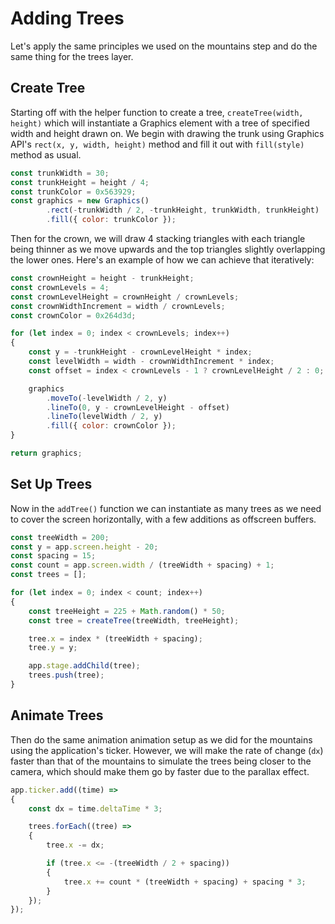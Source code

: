 # Adding Trees

Let's apply the same principles we used on the mountains step and do the same thing for the trees layer.

## Create Tree

Starting off with the helper function to create a tree, `createTree(width, height)` which will instantiate a Graphics element with a tree of specified width and height drawn on. We begin with drawing the trunk using Graphics API's `rect(x, y, width, height)` method and fill it out with `fill(style)` method as usual.

```javascript
const trunkWidth = 30;
const trunkHeight = height / 4;
const trunkColor = 0x563929;
const graphics = new Graphics()
        .rect(-trunkWidth / 2, -trunkHeight, trunkWidth, trunkHeight)
        .fill({ color: trunkColor });
```

Then for the crown, we will draw 4 stacking triangles with each triangle being thinner as we move upwards and the top triangles slightly overlapping the lower ones. Here's an example of how we can achieve that iteratively:

```javascript
const crownHeight = height - trunkHeight;
const crownLevels = 4;
const crownLevelHeight = crownHeight / crownLevels;
const crownWidthIncrement = width / crownLevels;
const crownColor = 0x264d3d;

for (let index = 0; index < crownLevels; index++)
{
    const y = -trunkHeight - crownLevelHeight * index;
    const levelWidth = width - crownWidthIncrement * index;
    const offset = index < crownLevels - 1 ? crownLevelHeight / 2 : 0;

    graphics
        .moveTo(-levelWidth / 2, y)
        .lineTo(0, y - crownLevelHeight - offset)
        .lineTo(levelWidth / 2, y)
        .fill({ color: crownColor });
}

return graphics;
```

## Set Up Trees

Now in the `addTree()` function we can instantiate as many trees as we need to cover the screen horizontally, with a few additions as offscreen buffers.

```javascript
const treeWidth = 200;
const y = app.screen.height - 20;
const spacing = 15;
const count = app.screen.width / (treeWidth + spacing) + 1;
const trees = [];

for (let index = 0; index < count; index++)
{
    const treeHeight = 225 + Math.random() * 50;
    const tree = createTree(treeWidth, treeHeight);

    tree.x = index * (treeWidth + spacing);
    tree.y = y;

    app.stage.addChild(tree);
    trees.push(tree);
}
```

## Animate Trees

Then do the same animation animation setup as we did for the mountains using the application's ticker. However, we will make the rate of change (`dx`) faster than that of the mountains to simulate the trees being closer to the camera, which should make them go by faster due to the parallax effect.

```javascript
app.ticker.add((time) =>
{
    const dx = time.deltaTime * 3;

    trees.forEach((tree) =>
    {
        tree.x -= dx;

        if (tree.x <= -(treeWidth / 2 + spacing))
        {
            tree.x += count * (treeWidth + spacing) + spacing * 3;
        }
    });
});
```